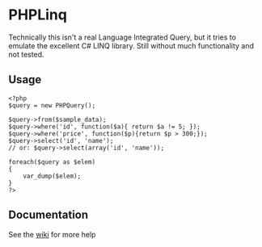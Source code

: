 PHPLinq
=======

Technically this isn't a real Language Integrated Query, but it tries to emulate the excellent C# LINQ library.
Still without much functionality and not tested.

Usage
-----

    <?php	
    $query = new PHPQuery();
	
    $query->from($sample_data);
    $query->where('id', function($a){ return $a != 5; });
    $query->where('price', function($p){return $p > 300;});
    $query->select('id', 'name');
    // or: $query->select(array('id', 'name'));
    
    foreach($query as $elem)
    {
        var_dump($elem);
    }
    ?>
    
Documentation
-------------

See the [wiki][wiki] for more help

[wiki]: https://github.com/archaeron/PHPLinq/wiki
